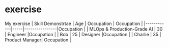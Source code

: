 # exercise
My exercise
| Skill Demonstrtae       | Age | Occupation     | Occupation     |
|------------|-----|----------------|Occupation     |
| MLOps & Production-Grade AI      | 30  | Engineer       |Occupation     |
| Bob        | 25  | Designer       |Occupation     |
| Charlie    | 35  | Product Manager| Occupation     |
